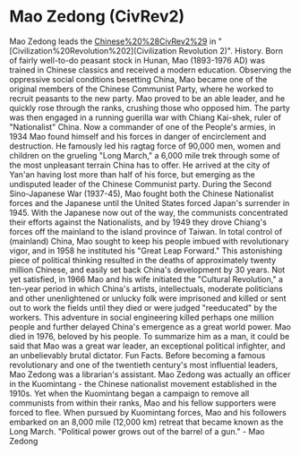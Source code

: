 # Mao Zedong (CivRev2)

Mao Zedong leads the [Chinese%20%28CivRev2%29](Chinese) in "[Civilization%20Revolution%202](Civilization Revolution 2)".
History.
Born of fairly well-to-do peasant stock in Hunan, Mao (1893-1976 AD) was trained in Chinese classics and received a modern education. Observing the oppressive social conditions besetting China, Mao became one of the original members of the Chinese Communist Party, where he worked to recruit peasants to the new party. Mao proved to be an able leader, and he quickly rose through the ranks, crushing those who opposed him.
The party was then engaged in a running guerilla war with Chiang Kai-shek, ruler of "Nationalist" China. Now a commander of one of the People's armies, in 1934 Mao found himself and his forces in danger of encirclement and destruction. He famously led his ragtag force of 90,000 men, women and children on the grueling "Long March," a 6,000 mile trek through some of the most unpleasant terrain China has to offer. He arrived at the city of Yan'an having lost more than half of his force, but emerging as the undisputed leader of the Chinese Communist party.
During the Second Sino-Japanese War (1937-45), Mao fought both the Chinese Nationalist forces and the Japanese until the United States forced Japan's surrender in 1945. With the Japanese now out of the way, the communists concentrated their efforts against the Nationalists, and by 1949 they drove Chiang's forces off the mainland to the island province of Taiwan.
In total control of (mainland) China, Mao sought to keep his people imbued with revolutionary vigor, and in 1958 he instituted his "Great Leap Forward." This astonishing piece of political thinking resulted in the deaths of approximately twenty million Chinese, and easily set back China's development by 30 years. Not yet satisfied, in 1966 Mao and his wife initiated the "Cultural Revolution," a ten-year period in which China's artists, intellectuals, moderate politicians and other unenlightened or unlucky folk were imprisoned and killed or sent out to work the fields until they died or were judged "reeducated" by the workers. This adventure in social engineering killed perhaps one million people and further delayed China's emergence as a great world power.
Mao died in 1976, beloved by his people. To summarize him as a man, it could be said that Mao was a great war leader, an exceptional political infighter, and an unbelievably brutal dictator.
Fun Facts.
Before becoming a famous revolutionary and one of the twentieth century's most influential leaders, Mao Zedong was a librarian's assistant.
Mao Zedong was actually an officer in the Kuomintang - the Chinese nationalist movement established in the 1910s. Yet when the Kuomintang began a campaign to remove all communists from within their ranks, Mao and his fellow supporters were forced to flee. When pursued by Kuomintang forces, Mao and his followers embarked on an 8,000 mile (12,000 km) retreat that became known as the Long March.
"Political power grows out of the barrel of a gun." - Mao Zedong